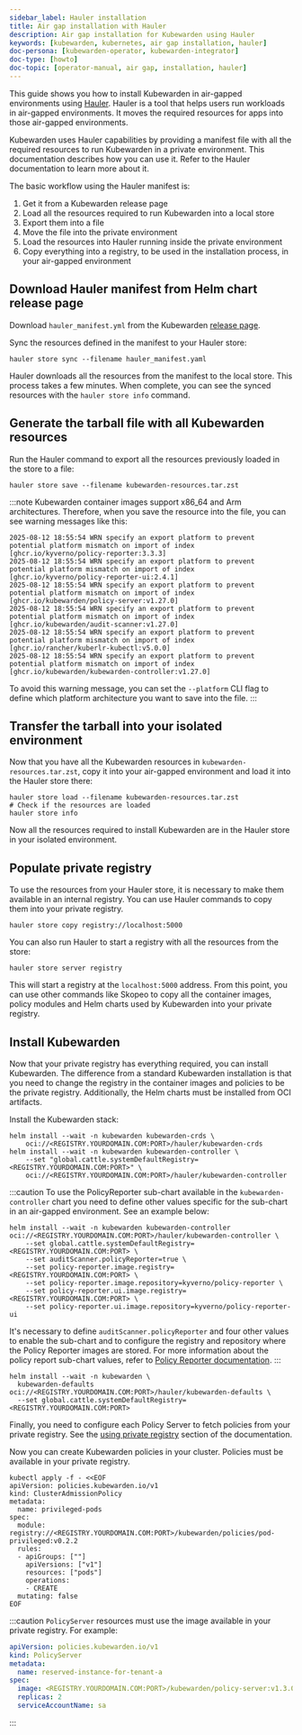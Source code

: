 ```yaml
---
sidebar_label: Hauler installation
title: Air gap installation with Hauler
description: Air gap installation for Kubewarden using Hauler
keywords: [kubewarden, kubernetes, air gap installation, hauler]
doc-persona: [kubewarden-operator, kubewarden-integrator]
doc-type: [howto]
doc-topic: [operator-manual, air gap, installation, hauler]
---
```


<head>
  <link rel="canonical" href="https://docs.kubewarden.io/howtos/airgap/hauler-sync"/>
</head>

This guide shows you how to install Kubewarden in air-gapped environments using
[Hauler](https://docs.hauler.dev/docs/intro). Hauler is a tool that helps users
run workloads in air-gapped environments. It moves the required resources for
apps into those air-gapped environments.

Kubewarden uses Hauler capabilities by providing a manifest file with all the
required resources to run Kubewarden in a private environment. This
documentation describes how you can use it. Refer to the Hauler documentation
to learn more about it.

The basic workflow using the Hauler manifest is:

1. Get it from a Kubewarden release page
2. Load all the resources required to run Kubewarden into a local store
3. Export them into a file
4. Move the file into the private environment
5. Load the resources into Hauler running inside the private environment
6. Copy everything into a registry, to be used in the installation process, in
   your air-gapped environment

## Download Hauler manifest from Helm chart release page

Download `hauler_manifest.yml` from the Kubewarden
[release page](https://github.com/kubewarden/helm-charts/releases/).

Sync the resources defined in the manifest to your Hauler store:

```shell
hauler store sync --filename hauler_manifest.yaml
```

Hauler downloads all the resources from the manifest to the local
store. This process takes a few minutes. When complete, you can
see the synced resources with the `hauler store info` command.

## Generate the tarball file with all Kubewarden resources

Run the Hauler command to export all the resources previously loaded in the
store to a file:

```shell
hauler store save --filename kubewarden-resources.tar.zst
```

:::note
Kubewarden container images support x86_64 and Arm architectures. Therefore,
when you save the resource into the file, you can see warning messages like
this:

```shell
2025-08-12 18:55:54 WRN specify an export platform to prevent potential platform mismatch on import of index [ghcr.io/kyverno/policy-reporter:3.3.3]
2025-08-12 18:55:54 WRN specify an export platform to prevent potential platform mismatch on import of index [ghcr.io/kyverno/policy-reporter-ui:2.4.1]
2025-08-12 18:55:54 WRN specify an export platform to prevent potential platform mismatch on import of index [ghcr.io/kubewarden/policy-server:v1.27.0]
2025-08-12 18:55:54 WRN specify an export platform to prevent potential platform mismatch on import of index [ghcr.io/kubewarden/audit-scanner:v1.27.0]
2025-08-12 18:55:54 WRN specify an export platform to prevent potential platform mismatch on import of index [ghcr.io/rancher/kuberlr-kubectl:v5.0.0]
2025-08-12 18:55:54 WRN specify an export platform to prevent potential platform mismatch on import of index [ghcr.io/kubewarden/kubewarden-controller:v1.27.0]
```

To avoid this warning message, you can set the `--platform` CLI flag to define
which platform architecture you want to save into the file.
:::

## Transfer the tarball into your isolated environment

Now that you have all the Kubewarden resources in
`kubewarden-resources.tar.zst`, copy it into your air-gapped environment and
load it into the Hauler store there:

```shell
hauler store load --filename kubewarden-resources.tar.zst
# Check if the resources are loaded
hauler store info
```

Now all the resources required to install Kubewarden are in the Hauler store in
your isolated environment.

## Populate private registry

To use the resources from your Hauler store, it is necessary to make them
available in an internal registry. You can use Hauler commands to copy them
into your private registry.

```shell
hauler store copy registry://localhost:5000
```

You can also run Hauler to start a registry with all the resources from the
store:

```shell
hauler store server registry
```

This will start a registry at the `localhost:5000` address. From this point,
you can use other commands like Skopeo to copy all the container images, policy
modules and Helm charts used by Kubewarden into your private registry.

## Install Kubewarden

Now that your private registry has everything required, you can install
Kubewarden. The difference from a standard Kubewarden installation is that you
need to change the registry in the container images and policies to be the
private registry. Additionally, the Helm charts must be installed from OCI
artifacts.

Install the Kubewarden stack:

```shell
helm install --wait -n kubewarden kubewarden-crds \
    oci://<REGISTRY.YOURDOMAIN.COM:PORT>/hauler/kubewarden-crds
helm install --wait -n kubewarden kubewarden-controller \
    --set "global.cattle.systemDefaultRegistry=<REGISTRY.YOURDOMAIN.COM:PORT>" \
    oci://<REGISTRY.YOURDOMAIN.COM:PORT>/hauler/kubewarden-controller
```

:::caution
To use the PolicyReporter sub-chart available in the `kubewarden-controller`
chart you need to define other values specific for the sub-chart in an
air-gapped environment. See an example below:

```shell
helm install --wait -n kubewarden kubewarden-controller oci://<REGISTRY.YOURDOMAIN.COM:PORT>/hauler/kubewarden-controller \
    --set global.cattle.systemDefaultRegistry=<REGISTRY.YOURDOMAIN.COM:PORT> \
    --set auditScanner.policyReporter=true \
    --set policy-reporter.image.registry=<REGISTRY.YOURDOMAIN.COM:PORT> \
    --set policy-reporter.image.repository=kyverno/policy-reporter \
    --set policy-reporter.ui.image.registry=<REGISTRY.YOURDOMAIN.COM:PORT> \
    --set policy-reporter.ui.image.repository=kyverno/policy-reporter-ui
```

It's necessary to define `auditScanner.policyReporter` and four other values to
enable the sub-chart and to configure the registry and repository where the
Policy Reporter images are stored. For more information about the policy report
sub-chart values, refer to [Policy Reporter
documentation](https://kyverno.github.io/policy-reporter-docs/getting-started/helm.html).
:::

```shell
helm install --wait -n kubewarden \
  kubewarden-defaults oci://<REGISTRY.YOURDOMAIN.COM:PORT>/hauler/kubewarden-defaults \
  --set global.cattle.systemDefaultRegistry=<REGISTRY.YOURDOMAIN.COM:PORT>
```

Finally, you need to configure each Policy Server to fetch policies from your
private registry. See the [using private
registry](../policy-servers/private-registry) section of the documentation.

Now you can create Kubewarden policies in your cluster. Policies must be
available in your private registry.

```
kubectl apply -f - <<EOF
apiVersion: policies.kubewarden.io/v1
kind: ClusterAdmissionPolicy
metadata:
  name: privileged-pods
spec:
  module: registry://<REGISTRY.YOURDOMAIN.COM:PORT>/kubewarden/policies/pod-privileged:v0.2.2
  rules:
  - apiGroups: [""]
    apiVersions: ["v1"]
    resources: ["pods"]
    operations:
    - CREATE
  mutating: false
EOF
```

:::caution
`PolicyServer` resources must use the image available in your private registry.
For example:

```yaml
apiVersion: policies.kubewarden.io/v1
kind: PolicyServer
metadata:
  name: reserved-instance-for-tenant-a
spec:
  image: <REGISTRY.YOURDOMAIN.COM:PORT>/kubewarden/policy-server:v1.3.0
  replicas: 2
  serviceAccountName: sa
```

:::

